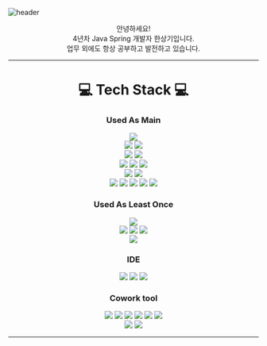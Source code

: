 ![header](https://capsule-render.vercel.app/api?type=Cylinder&color=auto&height=150&section=header&text=👋Welcome&fontAlign=45&desc=SangkiHan%20Profile&fontSize=50&descAlignY=70&descAlign=60&animation=fadeIn)

<div align=center>
  안녕하세요!</br>
  4년차 Java Spring 개발자 한상기입니다.</br>
  업무 외에도 항상 공부하고 발전하고 있습니다.
</div>

------------

<div align=center>
  <h1>💻 Tech Stack 💻</h1>
  <h3>Used As Main</h3>
  <img src="https://img.shields.io/badge/Java-FF160B?style=for-the-badge&logoColor=white"/>
  </br>
  <img src="https://img.shields.io/badge/Springboot-6DB33F?style=for-the-badge&logo=springboot&logoColor=white"/>
  <img src="https://img.shields.io/badge/Spring-6DB33F?style=for-the-badge&logo=spring&logoColor=white"/>
  </br>
  <img src="https://img.shields.io/badge/SpringDataJPA-6DB33F?style=for-the-badge&logoColor=white"/>
  <img src="https://img.shields.io/badge/Mybatis-DD282E?style=for-the-badge&logoColor=white"/>
  </br>
  <img src="https://img.shields.io/badge/MySql-4479A1?style=for-the-badge&logo=mysql&logoColor=white"/>
  <img src="https://img.shields.io/badge/MariaDB-003545?style=for-the-badge&logo=mariadb&logoColor=white"/>
  <img src="https://img.shields.io/badge/Redis-DC382D?style=for-the-badge&logo=redis&logoColor=white"/>
  </br>
  <img src="https://img.shields.io/badge/Gradle-02303A?style=for-the-badge&logo=gradle&logoColor=white"/>
  <img src="https://img.shields.io/badge/Maven-4479A1?style=for-the-badge&logoColor=white"/>
  </br>
  <img src="https://img.shields.io/badge/Docker-2496ED?style=for-the-badge&logo=docker&logoColor=white"/>
  <img src="https://img.shields.io/badge/Jenkins-D24939?style=for-the-badge&logo=jenkins&logoColor=white"/>
  <img src="https://img.shields.io/badge/Ubuntu-E95420?style=for-the-badge&logo=ubuntu&logoColor=white"/>
  <img src="https://img.shields.io/badge/EC2-FF9900?style=for-the-badge&logo=amazonec2&logoColor=white"/>
  <img src="https://img.shields.io/badge/ApacheTomcat-F8DC75?style=for-the-badge&logo=apachetomcat&logoColor=white"/>
  <h3>Used As Least Once</h3>
  <img src="https://img.shields.io/badge/QueryDsl-4479A1?style=for-the-badge&logoColor=white"/>
  </br>
  <img src="https://img.shields.io/badge/Javascript-F7DF1E?style=for-the-badge&logo=javascript&logoColor=white"/>
  <img src="https://img.shields.io/badge/HTML-E34F26?style=for-the-badge&logo=html5&logoColor=white"/>
  <img src="https://img.shields.io/badge/CSS-1572B6?style=for-the-badge&logo=css3&logoColor=white"/>
  </br>
  <!-- <img src="https://img.shields.io/badge/React-61DAFB?style=for-the-badge&logo=react&logoColor=white"/>
  <img src="https://img.shields.io/badge/ReactNative-61DAFB?style=for-the-badge&logo=react&logoColor=white"/> -->
  <img src="https://img.shields.io/badge/jQuery-0769AD?style=for-the-badge&logo=jquery&logoColor=white"/>
  <h3>IDE</h3>
  <img src="https://img.shields.io/badge/Eclipse-2C2255?style=for-the-badge&logo=eclipseide&logoColor=white"/>
  <img src="https://img.shields.io/badge/Intellij-000000?style=for-the-badge&logo=intellijidea&logoColor=white"/>
  <img src="https://img.shields.io/badge/Visual%20Studio%20Code-007ACC?style=for-the-badge&logo=visualstudiocode&logoColor=white"/>
  <h3>Cowork tool</h3>
  <img src="https://img.shields.io/badge/Jira-0052CC?style=for-the-badge&logo=jira&logoColor=white"/>
  <img src="https://img.shields.io/badge/Notion-000000?style=for-the-badge&logo=notion&logoColor=white"/>
  <img src="https://img.shields.io/badge/Figma-F24E1E?style=for-the-badge&logo=figma&logoColor=white"/>
  <img src="https://img.shields.io/badge/Git-F05032?style=for-the-badge&logo=git&logoColor=white"/>
  <img src="https://img.shields.io/badge/SVN-3E7FC1?style=for-the-badge&logoColor=white"/>
  <img src="https://img.shields.io/badge/ERDCloud-000000?style=for-the-badge&logoColor=white"/>
  </br>
  <img src="https://img.shields.io/badge/RESTDocs-6DB33F?style=for-the-badge&logo=spring&logoColor=white"/>
  <img src="https://img.shields.io/badge/Swagger-85EA2D?style=for-the-badge&logo=swagger&logoColor=white"/>
</div>

------------
<!--
![](./profile-3d-contrib/profile-night-rainbow.svg)

**SangkiHan/SangkiHan** is a ✨ _special_ ✨ repository because its `README.md` (this file) appears on your GitHub profile.

Here are some ideas to get you started:

- 🔭 I’m currently working on ...
- 🌱 I’m currently learning ...
- 👯 I’m looking to collaborate on ...
- 🤔 I’m looking for help with ...
- 💬 Ask me about ...
- 📫 How to reach me: ...
- 😄 Pronouns: ...
- ⚡ Fun fact: ...
-->
